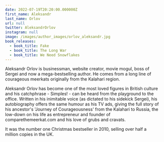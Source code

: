 ```yaml
---
date: 2022-07-19T20:20:00.000000Z
first_name: Aleksandr
last_name: Orlov
url: null
twitter: AleksandrOrlov
instagram: null
image: /images/author_images/orlov_aleksandr.jpg
book_releases:
  - book_title: Fake
  - book_title: The Long War
  - book_title: We Need Snowflakes
---
```

Aleksandr Orlov is businessman, website creator, movie mogul, boss of Sergei and now a mega-bestselling author. He comes from a long line of courageous meerkats originally from the Kalahari region.

Aleksandr Orlov has become one of the most loved figures in British culture and his catchphrase - Simples! - can be heard from the playground to the office. Written in his inimitable voice (as dictated to his sidekick Sergei), his autobiography offers the same humour as his TV ads, giving  the full story of his ancestor's 'Journey of Courageousness' from the Kalahari to Russia, the low-down on his life as entrepreneur and founder of comparethemeerkat.com and his love of grubs and cravats.

It was the number one Christmas bestseller in 2010, selling over half a million copies in the UK.